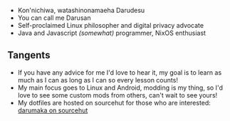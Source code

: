 - Kon'nichiwa, watashinonamaeha Darudesu
- You can call me Darusan
- Self-proclaimed Linux philosopher and digital privacy advocate
- Java and Javascript _(somewhat)_ programmer, NixOS enthusiast
## Tangents
- If you have any advice for me I'd love to hear it, my goal is to learn as much as I can as long as I can so every lesson counts!
- My main focus goes to Linux and Android, modding is my thing, so I'd love to see some custom mods from others, can't wait to see yours!
- My dotfiles are hosted on sourcehut for those who are interested: [darumaka on sourcehut](https://git.sr.ht/~darumaka/)
